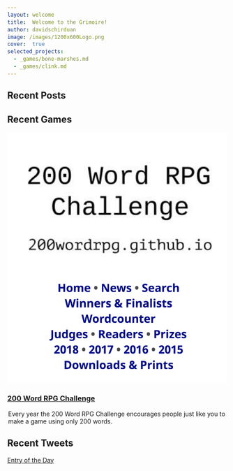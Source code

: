 ```yaml
---
layout: welcome
title:  Welcome to the Grimoire!
author: davidschirduan
image: /images/1200x600Logo.png
cover:  true
selected_projects:
  - _games/bone-marshes.md
  - _games/clink.md
---
```

<!--author-->

## Recent Posts
<!--posts-->

## Recent Games
<!--projects-->

<div class="columns">
  <div class="column column-2-2">
    <article class="project-card">
      <a href="https://200wordrpg.github.io/" class="no-hover no-print-link flip-project" tabindex="-1">
        <div class="project-card-img img sixteen-nine">
          <img src="/images/posts/200site.png" alt="200 Word RPG Challenge" sizes="(min-width: 90em) 22.5rem, (min-width: 54em) 19.5rem, (min-width: 42em) 17.5rem, 100vw">
        </div>
      </a>
      <h3 class="project-card-title">
        <a href="https://200wordrpg.github.io/" class="flip-title">200 Word RPG Challenge</a>
      </h3>
      <legend class="project-card-text fine faded">Every year the 200 Word RPG Challenge encourages people just like you to make a game using only 200 words.</legend>
    </article>
  </div>
</div>

## Recent Tweets

<a class="twitter-timeline" data-show-replies="false" data-tweet-limit="5" data-chrome="noheader nofooter noscrollbar" data-dnt="true"
	  href="https://twitter.com/davidschirduan">Entry of the Day</a>

<script async src="//platform.twitter.com/widgets.js" charset="utf-8"></script>